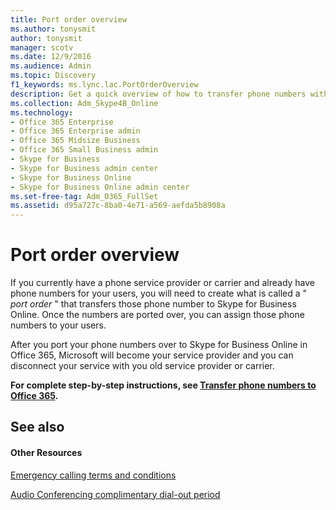 ```yaml
---
title: Port order overview
ms.author: tonysmit
author: tonysmit
manager: scotv
ms.date: 12/9/2016
ms.audience: Admin
ms.topic: Discovery
f1_keywords: ms.lync.lac.PortOrderOverview
description: Get a quick overview of how to transfer phone numbers with a service provider to Skype for Business. 
ms.collection: Adm_Skype4B_Online
ms.technology:
- Office 365 Enterprise
- Office 365 Enterprise admin
- Office 365 Midsize Business
- Office 365 Small Business admin
- Skype for Business
- Skype for Business admin center
- Skype for Business Online
- Skype for Business Online admin center
ms.set-free-tag: Adm_O365_FullSet
ms.assetid: d95a727c-8ba0-4e71-a569-aefda5b8908a
---
```



# Port order overview

If you currently have a phone service provider or carrier and already have phone numbers for your users, you will need to create what is called a " *port order*  " that transfers those phone number to Skype for Business Online. Once the numbers are ported over, you can assign those phone numbers to your users.
  
    
    


After you port your phone numbers over to Skype for Business Online in Office 365, Microsoft will become your service provider and you can disconnect your service with you old service provider or carrier.
  
    
    


 **For complete step-by-step instructions, see  [Transfer phone numbers to Office 365](transfer-phone-numbers-to-office-365.md).**
  
    
    


## See also


#### Other Resources


  
    
    
 [Emergency calling terms and conditions](emergency-calling-terms-and-conditions.md)
  
    
    
 [Audio Conferencing complimentary dial-out period](../audio-conferencing-complimentary-dial-out-period.md)
